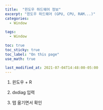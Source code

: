 ```yaml
---
title:  "윈도우 하드웨어 정보"
excerpt: "윈도우 하드웨어 (GPU, CPU, RAM...)"
categories:
  - Window
  
tags:
  - Window
  
toc: true
toc_sticky: true
toc_label: "On this page"
use_math: true
    
last_modified_at: 2021-07-04T14:48:00-05:00
---
```


1. 윈도우 + R

2. dxdiag 입력

3. 탭 옮기면서 확인
